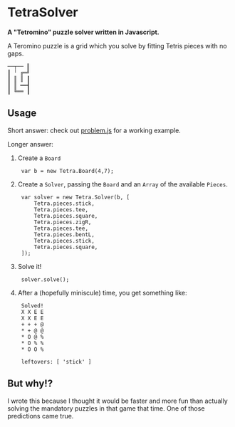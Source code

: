 # TetraSolver
**A "Tetromino" puzzle solver written in Javascript.**

A Teromino puzzle is a grid which you solve by fitting Tetris pieces with no gaps.


    ──┬── ║ 
    ║ ╵ ╔═╝ 
    ║ ║ ║ ┃ 
    ║ ║ ━━┫ 
    ║ ╚══ ┃ 
    
## Usage

Short answer: check out [problem.js](https://github.com/aaaidan/TetraSolver/blob/master/problem.js) for a working example. 

Longer answer:

1. Create a `Board`

        var b = new Tetra.Board(4,7);

2. Create a `Solver`, passing the `Board` and an `Array` of the available `Pieces`.

        var solver = new Tetra.Solver(b, [
        	Tetra.pieces.stick,
        	Tetra.pieces.tee,
        	Tetra.pieces.square,
        	Tetra.pieces.zigR,
        	Tetra.pieces.tee,
        	Tetra.pieces.bentL,
        	Tetra.pieces.stick,
        	Tetra.pieces.square,
        ]);

3. Solve it!

        solver.solve();

4. After a (hopefully miniscule) time, you get something like:

        Solved!
        X X E E 
        X X E E 
        + + + @ 
        * + @ @ 
        * O @ % 
        * O % % 
        * O O % 
        
        leftovers: [ 'stick' ] 

## But why!?
I wrote this because I thought it would be faster and more fun than actually solving the mandatory puzzles in that game that time. One of those predictions came true.

